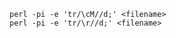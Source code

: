 <!--
Categories:
  - linux
Tags:
  - perl
  - carriage
  - windows
-->

    perl -pi -e 'tr/\cM//d;' <filename>
    perl -pi -e 'tr/\r//d;' <filename>